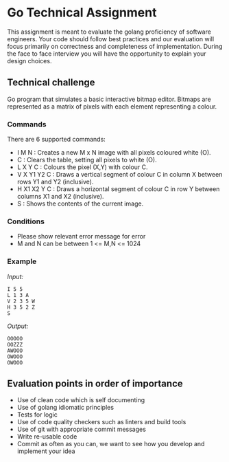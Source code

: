 # Go Technical Assignment

This assignment is meant to evaluate the golang proficiency of software engineers.
Your code should follow best practices and our evaluation will focus primarily on correctness and completeness of implementation. During the face to face interview you will have the opportunity to explain your design choices.

## Technical challenge

Go program that simulates a basic interactive bitmap editor. Bitmaps are represented as a matrix of pixels with each element representing a colour.

### Commands
There are 6 supported commands:

- I M N : Creates a new M x N image with all pixels coloured white (O).
- C : Clears the table, setting all pixels to white (O).
- L X Y C : Colours the pixel (X,Y) with colour C.
- V X Y1 Y2 C : Draws a vertical segment of colour C in column X between rows Y1 and Y2 (inclusive).
- H X1 X2 Y C : Draws a horizontal segment of colour C in row Y between columns X1 and X2 (inclusive).
- S : Shows the contents of the current image.

### Conditions

- Please show relevant error message for error
- M and N can be between 1 <= M,N <= 1024

### Example

*Input:*
```
I 5 5
L 1 3 A
V 2 3 5 W
H 3 5 2 Z
S
```

*Output:*
```
OOOOO
OOZZZ
AWOOO
OWOOO
OWOOO
```

## Evaluation points in order of importance

- Use of clean code which is self documenting
- Use of golang idiomatic principles
- Tests for logic
- Use of code quality checkers such as linters and build tools
- Use of git with appropriate commit messages
- Write re-usable code
- Commit as often as you can, we want to see how you develop and implement your idea